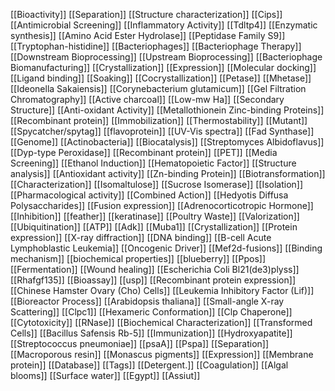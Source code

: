 [[Bioactivity]]
[[Separation]]
[[Structure characterization]]
[[Cips]]
[[Antimicrobial Screening]]
[[Inflammatory Activity]]
[[Tdltp4]]
[[Enzymatic synthesis]]
[[Amino Acid Ester Hydrolase]]
[[Peptidase Family S9]]
[[Tryptophan-histidine]]
[[Bacteriophages]]
[[Bacteriophage Therapy]]
[[Downstream Bioprocessing]]
[[Upstream Bioprocessing]]
[[Bacteriophage Biomanufacturing]]
[[Crystallization]]
[[Expression]]
[[Molecular docking]]
[[Ligand binding]]
[[Soaking]]
[[Cocrystallization]]
[[Petase]]
[[Mhetase]]
[[Ideonella Sakaiensis]]
[[Corynebacterium glutamicum]]
[[Gel Filtration Chromatography]]
[[Active charcoal]]
[[Low-mw Ha]]
[[Secondary Structure]]
[[Anti-oxidant Activity]]
[[Metallothionein Zinc-binding Proteins]]
[[Recombinant protein]]
[[Immobilization]]
[[Thermostability]]
[[Mutant]]
[[Spycatcher/spytag]]
[[flavoprotein]]
[[UV-Vis spectra]]
[[Fad Synthase]]
[[Genome]]
[[Actinobacteria]]
[[Biocatalysis]]
[[Streptomyces Albidoflavus]]
[[Dyp-type Peroxidase]]
[[Recombinant protein]]
[[PET]]
[[Media Screening]]
[[Ethanol Induction]]
[[Hematopoietic Factor]]
[[Structure analysis]]
[[Antioxidant activity]]
[[Zn-binding Protein]]
[[Biotransformation]]
[[Characterization]]
[[Isomaltulose]]
[[Sucrose Isomerase]]
[[Isolation]]
[[Pharmacological activity]]
[[Combined Action]]
[[Hedyotis Diffusa Polysaccharides]]
[[Fusion expression]]
[[Adrenocorticotropic Hormone]]
[[Inhibition]]
[[feather]]
[[keratinase]]
[[Poultry Waste]]
[[Valorization]]
[[Ubiquitination]]
[[ATP]]
[[Adk]]
[[Muba1]]
[[Crystallization]]
[[Protein expression]]
[[X-ray diffraction]]
[[DNA binding]]
[[B-cell Acute Lymphoblastic Leukemia]]
[[Oncogenic Driver]]
[[Mef2d-fusions]]
[[Binding mechanism]]
[[biochemical properties]]
[[blueberry]]
[[Ppos]]
[[Fermentation]]
[[Wound healing]]
[[Escherichia Coli Bl21(de3)plyss]]
[[Rhafgf135]]
[[Bioassay]]
[[usp]]
[[Recombinant protein expression]]
[[Chinese Hamster Ovary (Cho) Cells]]
[[Leukemia Inhibitory Factor (Lif)]]
[[Bioreactor Process]]
[[Arabidopsis thaliana]]
[[Small-angle X-ray Scattering]]
[[Clpc1]]
[[Hexameric Conformation]]
[[Clp Chaperone]]
[[Cytotoxicity]]
[[RNase]]
[[Biochemical Characterization]]
[[Transformed Cells]]
[[Bacillus Safensis Rb-5]]
[[Immunization]]
[[Hydroxyapatite]]
[[Streptococcus pneumoniae]]
[[psaA]]
[[Pspa]]
[[Separation]]
[[Macroporous resin]]
[[Monascus pigments]]
[[Expression]]
[[Membrane protein]]
[[Database]]
[[Tags]]
[[Detergent.]]
[[Coagulation]]
[[Algal blooms]]
[[Surface water]]
[[Egypt]]
[[Assiut]]
